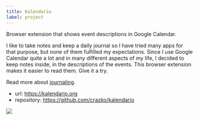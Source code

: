 ```yaml
---
title: Kalendario
label: project
---
```


Browser extension that shows event descriptions in Google Calendar.

I like to take notes and keep a daily journal so I have tried many apps for that purpose, but none of them fulfilled my expectations. Since I use Google Calendar quite a lot and in many different aspects of my life, I decided to keep notes inside, in the descriptions of the events. This browser extension makes it easier to read them. Give it a try.

Read more about [journaling](/journaling).

- url: https://kalendario.org
- repository: https://github.com/crazko/kalendario

![](./assets/thumbs/kalendario.png)
